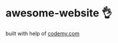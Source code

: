 # awesome-website :ok_hand:                                                                                                                                                                                                                            
built with help of <a href="http://johnelder.com/">codemy.com</a>

